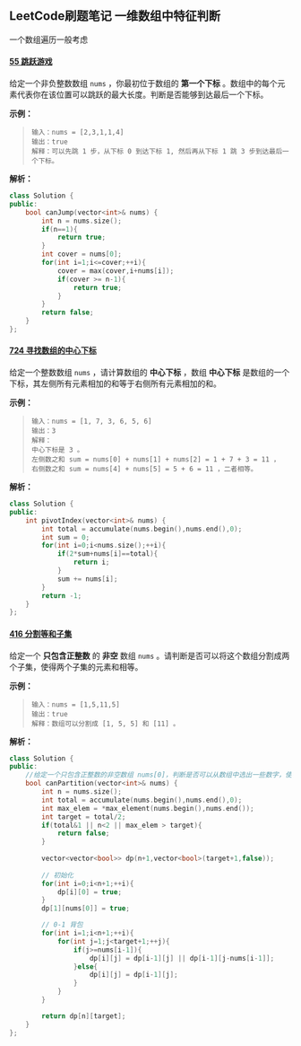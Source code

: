## LeetCode刷题笔记 一维数组中特征判断

一个数组遍历一般考虑 

#### [55 跳跃游戏](https://leetcode-cn.com/problems/jump-game/)

给定一个非负整数数组 `nums` ，你最初位于数组的 **第一个下标** 。数组中的每个元素代表你在该位置可以跳跃的最大长度。判断是否能够到达最后一个下标。

**示例：**

> ```
> 输入：nums = [2,3,1,1,4]
> 输出：true
> 解释：可以先跳 1 步，从下标 0 到达下标 1, 然后再从下标 1 跳 3 步到达最后一个下标。
> ```

**解析：**

```cpp
class Solution {
public:
    bool canJump(vector<int>& nums) {
        int n = nums.size();
        if(n==1){
            return true;
        }
        int cover = nums[0];
        for(int i=1;i<=cover;++i){
            cover = max(cover,i+nums[i]);
            if(cover >= n-1){
                return true;
            }
        }
        return false;
    }
};
```

#### [724 寻找数组的中心下标](https://leetcode-cn.com/problems/find-pivot-index/)

给定一个整数数组 `nums` ，请计算数组的 **中心下标** ，数组 **中心下标** 是数组的一个下标，其左侧所有元素相加的和等于右侧所有元素相加的和。

**示例：**

> ```
> 输入：nums = [1, 7, 3, 6, 5, 6]
> 输出：3
> 解释：
> 中心下标是 3 。
> 左侧数之和 sum = nums[0] + nums[1] + nums[2] = 1 + 7 + 3 = 11 ，
> 右侧数之和 sum = nums[4] + nums[5] = 5 + 6 = 11 ，二者相等。
> ```

**解析：**

```cpp
class Solution {
public:
    int pivotIndex(vector<int>& nums) {
        int total = accumulate(nums.begin(),nums.end(),0);
        int sum = 0;
        for(int i=0;i<nums.size();++i){
            if(2*sum+nums[i]==total){
                return i;
            }
            sum += nums[i];
        }
        return -1;
    }
};
```

#### [416 分割等和子集](https://leetcode-cn.com/problems/partition-equal-subset-sum/)

给定一个 **只包含正整数** 的 **非空** 数组 `nums` 。请判断是否可以将这个数组分割成两个子集，使得两个子集的元素和相等。

**示例：**

> ```
> 输入：nums = [1,5,11,5]
> 输出：true
> 解释：数组可以分割成 [1, 5, 5] 和 [11] 。
> ```

**解析：**

```cpp
class Solution {
public:
    //给定一个只包含正整数的非空数组 nums[0]，判断是否可以从数组中选出一些数字，使得这些数字的和等于整个数组的元素和的一半。因此这个问题可以转换成「0−1 背包问题」。
    bool canPartition(vector<int>& nums) {
        int n = nums.size();
        int total = accumulate(nums.begin(),nums.end(),0);
        int max_elem = *max_element(nums.begin(),nums.end());
        int target = total/2;
        if(total&1 || n<2 || max_elem > target){
            return false;
        }
        
        vector<vector<bool>> dp(n+1,vector<bool>(target+1,false));
        
        // 初始化
        for(int i=0;i<n+1;++i){
            dp[i][0] = true;
        }
        dp[1][nums[0]] = true;

        // 0-1 背包
        for(int i=1;i<n+1;++i){
            for(int j=1;j<target+1;++j){
                if(j>=nums[i-1]){
                    dp[i][j] = dp[i-1][j] || dp[i-1][j-nums[i-1]];
                }else{
                    dp[i][j] = dp[i-1][j];
                }
            }
        }

        return dp[n][target];
    }
};
```

